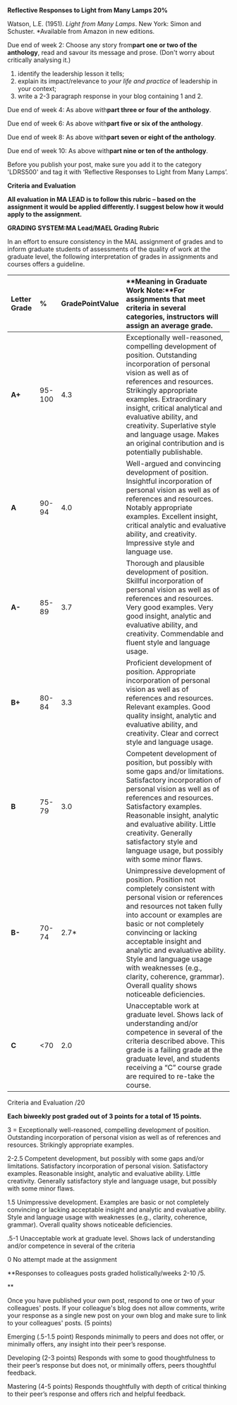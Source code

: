 **Reflective Responses to Light from Many Lamps 20%**

  
  


Watson, L.E. \(1951\). _Light from Many Lamps_. New York: Simon and Schuster. \*Available from Amazon in new editions.

  
  


Due end of week 2: Choose any story from**part one or two of the anthology**, read and savour its message and prose. \(Don't worry about critically analysing it.\)

1. identify the leadership lesson it tells;
2. explain its impact/relevance to _your life and practice_ of leadership in your context;
3. write a 2-3 paragraph response in your blog containing 1 and 2.

Due end of week 4: As above with**part three or four of the anthology**.

Due end of week 6: As above with**part five or six of the anthology**.

Due end of week 8: As above with**part seven or eight of the anthology**.

Due end of week 10: As above with**part nine or ten of the anthology**.



Before you publish your post, make sure you add it to the category 'LDRS500' and tag it with ‘Reflective Responses to Light from Many Lamps’.



**Criteria and Evaluation**

**All evaluation in MA LEAD is to follow this rubric – based on the assignment it would be applied differently. I suggest below how it would apply to the assignment.**  
  


**GRADING SYSTEM:MA Lead/MAEL Grading Rubric**

In an effort to ensure consistency in the MAL assignment of grades and to inform graduate students of assessments of the quality of work at the graduate level, the following interpretation of grades in assignments and courses offers a guideline.

  
  


| **Letter Grade** | **%** | **GradePointValue** | **Meaning in Graduate Work Note:**For assignments that meet criteria in several categories, instructors will assign an average grade. |
| :--- | :--- | :--- | :--- |
| **A+** | 95-100 | 4.3 | Exceptionally well-reasoned, compelling development of position. Outstanding incorporation of personal vision as well as of references and resources. Strikingly appropriate examples. Extraordinary insight, critical analytical and evaluative ability, and creativity. Superlative style and language usage. Makes an original contribution and is potentially publishable. |
| **A** | 90-94 | 4.0 | Well-argued and convincing development of position. Insightful incorporation of personal vision as well as of references and resources. Notably appropriate examples. Excellent insight, critical analytic and evaluative ability, and creativity. Impressive style and language use. |
| **A-** | 85-89 | 3.7 | Thorough and plausible development of position. Skillful incorporation of personal vision as well as of references and resources. Very good examples. Very good insight, analytic and evaluative ability, and creativity. Commendable and fluent style and language usage. |
| **B+** | 80-84 | 3.3 | Proficient development of position. Appropriate incorporation of personal vision as well as of references and resources. Relevant examples. Good quality insight, analytic and evaluative ability, and creativity. Clear and correct style and language usage. |
| **B** | 75-79 | 3.0 | Competent development of position, but possibly with some gaps and/or limitations. Satisfactory incorporation of personal vision as well as of references and resources. Satisfactory examples. Reasonable insight, analytic and evaluative ability. Little creativity. Generally satisfactory style and language usage, but possibly with some minor flaws. |
| **B-** | 70-74 | 2.7\* | Unimpressive development of position. Position not completely consistent with personal vision or references and resources not taken fully into account or examples are basic or not completely convincing or lacking acceptable insight and analytic and evaluative ability. Style and language usage with weaknesses \(e.g., clarity, coherence, grammar\). Overall quality shows noticeable deficiencies. |
| **C** | &lt;70 | 2.0 | Unacceptable work at graduate level. Shows lack of understanding and/or competence in several of the criteria described above. This grade is a failing grade at the graduate level, and students receiving a “C” course grade are required to re-take the course. |

  
  


  
  




Criteria and Evaluation /20

**Each biweekly post graded out of 3 points for a total of 15 points.**

3 = Exceptionally well-reasoned, compelling development of position. Outstanding incorporation of personal vision as well as of references and resources. Strikingly appropriate examples.

2-2.5 Competent development, but possibly with some gaps and/or limitations. Satisfactory incorporation of personal vision. Satisfactory examples. Reasonable insight, analytic and evaluative ability. Little creativity. Generally satisfactory style and language usage, but possibly with some minor flaws.

1.5 Unimpressive development. Examples are basic or not completely convincing or lacking acceptable insight and analytic and evaluative ability. Style and language usage with weaknesses \(e.g., clarity, coherence, grammar\). Overall quality shows noticeable deficiencies.

.5-1 Unacceptable work at graduate level. Shows lack of understanding and/or competence in several of the criteria

0 No attempt made at the assignment



**Responses to colleagues posts graded holistically/weeks 2-10 /5.  
  
**



Once you have published your own post, respond to one or two of your colleagues' posts. If your colleague's blog does not allow comments, write your response as a single new post on your own blog and make sure to link to your colleagues' posts. \(5 points\)



Emerging \(.5-1.5 point\) Responds minimally to peers and does not offer, or minimally offers, any insight into their peer’s response.

Developing \(2-3 points\) Responds with some to good thoughtfulness to their peer’s response but does not, or minimally offers, peers thoughtful feedback.

Mastering \(4-5 points\) Responds thoughtfully with depth of critical thinking to their peer’s response and offers rich and helpful feedback.









